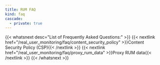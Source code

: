 ```yaml
---
title: RUM FAQ
kind: faq
cascade: 
  - private: true
---
```


{{< whatsnext desc="List of Frequently Asked Questions:" >}}
    {{< nextlink href="/real_user_monitoring/faq/content_security_policy" >}}Content Security Policy (CSP){{< /nextlink >}}
    {{< nextlink href="/real_user_monitoring/faq/proxy_rum_data" >}}Proxy RUM data{{< /nextlink >}}
{{< /whatsnext >}}
